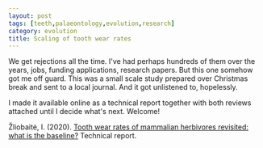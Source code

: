```yaml
---
layout: post
tags: [teeth,palaeontology,evolution,research]
category: evolution
title: Scaling of tooth wear rates
---
```


We get rejections all the time. I've had perhaps hundreds of them over the years, jobs, funding applications, research papers. But this one somehow got me off guard. This was a small scale study prepared over Christmas break and sent to a local journal. And it got unlistened to, hopelessly.

I made it available online as a technical report together with both reviews attached until I decide what's next. Welcome!

Žliobaitė, I. (2020). [Tooth wear rates of mammalian herbivores revisited: what is the baseline?](https://drive.google.com/file/d/1iLysEdV1fjWLK1UMNFXgym18NFqrifxU/view?usp=sharing) Technical report. 

